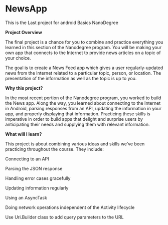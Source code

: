 # NewsApp
This is the Last project for android Basics NanoDegree

**Project Overview**

The final project is a chance for you to combine and practice everything you learned in this section of the Nanodegree program. You will be making your own app that connects to the Internet to provide news articles on a topic of your choice.

The goal is to create a News Feed app which gives a user regularly-updated news from the Internet related to a particular topic, person, or location. The presentation of the information as well as the topic is up to you.

**Why this project?**

In the most recent portion of the Nanodegree program, you worked to build the News app. Along the way, you learned about connecting to the Internet in Android, parsing responses from an API, updating the information in your app, and properly displaying that information. Practicing these skills is imperative in order to build apps that delight and surprise users by anticipating their needs and supplying them with relevant information.

**What will I learn?**

This project is about combining various ideas and skills we’ve been practicing throughout the course. They include:

Connecting to an API

Parsing the JSON response

Handling error cases gracefully

Updating information regularly

Using an AsyncTask

Doing network operations independent of the Activity lifecycle

Use Uri.Builder class to add query parameters to the URL
